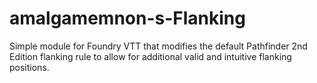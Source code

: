 # amalgamemnon-s-Flanking
Simple module for Foundry VTT that modifies the default Pathfinder 2nd Edition flanking rule to allow for additional valid and intuitive flanking positions.
